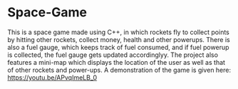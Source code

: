 # Space-Game
This is a space game made using C++, in which rockets fly to collect points by hitting other rockets, collect money, health and other powerups.
There is also a fuel gauge, which keeps track of fuel consumed, and if fuel powerup is collected, the fuel gauge gets updated accordinglyy.
The project also features a mini-map which displays the location of the user as well as that of other rockets and power-ups.
A demonstration of the game is given here: https://youtu.be/APvqImeLB_0
